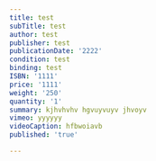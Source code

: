 ```yaml
---
title: test
subTitle: test
author: test
publisher: test
publicationDate: '2222'
condition: test
binding: test
ISBN: '1111'
price: '1111'
weight: '250'
quantity: '1'
summary: kjhvhvhv hgvuyvuyv jhvoyv
vimeo: yyyyyy
videoCaption: hfbwoiavb
published: 'true'

---
```



